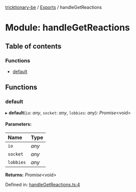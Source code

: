 [tricktionary-be](../README.md) / [Exports](../modules.md) / handleGetReactions

# Module: handleGetReactions

## Table of contents

### Functions

- [default](handlegetreactions.md#default)

## Functions

### default

▸ **default**(`io`: *any*, `socket`: *any*, `lobbies`: *any*): *Promise*<void\>

#### Parameters:

Name | Type |
:------ | :------ |
`io` | *any* |
`socket` | *any* |
`lobbies` | *any* |

**Returns:** *Promise*<void\>

Defined in: [handleGetReactions.ts:4](https://github.com/story-squad/tricktionary-be/blob/5e3f2bd/src/sockets/handleGetReactions.ts#L4)
